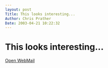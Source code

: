 ```yaml
---
layout: post
Title: This looks interesting...  
Author: Chris Prather
Date: 2003-04-21 10:22:32
---
```


# This looks interesting...
<a title="Open WebMail" href="http://openwebmail.org/openwebmail/">Open WebMail</a>
